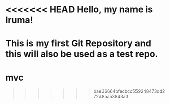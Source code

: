 <<<<<<< HEAD
Hello, my name is Iruma!
=====

This is my first Git Repository and this will also be used as a test repo.
=======
mvc
===
>>>>>>> bae36664bfecbcc559248473dd272d8aa53843a3
